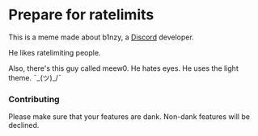 # Prepare for ratelimits
This is a meme made about b1nzy, a [Discord](https://discordapp.com) developer.

He likes ratelimiting people.

Also, there's this guy called meew0. He hates eyes. He uses the light theme. ¯\_(ツ)_/¯

### Contributing
Please make sure that your features are dank. Non-dank features will be declined.

